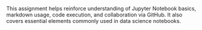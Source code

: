 

This assignment helps reinforce understanding of Jupyter Notebook basics, markdown usage, code execution, and collaboration via GitHub.
It also covers essential elements commonly used in data science notebooks.
